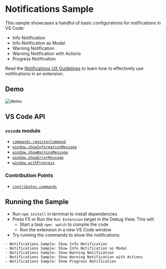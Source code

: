 # Notifications Sample

This sample showcases a handful of basic configurations for notifications in VS
Code:

-   Info Notification
-   Info Notification as Modal
-   Warning Notification
-   Warning Notification with Actions
-   Progress Notification

Read the
[Notifications UX Guidelines](https://code.visualstudio.com/api/ux-guidelines/notifications)
to learn how to effectively use notifications in an extension.

## Demo

![demo](demo.gif)

## VS Code API

### `vscode` module

-   [`commands.registerCommand`](https://code.visualstudio.com/api/references/vscode-api#commands.registerCommand)
-   [`window.showInformationMessage`](https://code.visualstudio.com/api/references/vscode-api#window.showInformationMessage)
-   [`window.showWarningMessage`](https://code.visualstudio.com/api/references/vscode-api#window.showWarningMessage)
-   [`window.showErrorMessage`](https://code.visualstudio.com/api/references/vscode-api#window.showErrorMessage)
-   [`window.withProgress`](https://code.visualstudio.com/api/references/vscode-api#window.withProgress)

### Contribution Points

-   [`contributes.commands`](https://code.visualstudio.com/api/references/contribution-points#contributes.commands)

## Running the Sample

-   Run `npm install` in terminal to install dependencies
-   Press F5 or Run the `Run Extension` target in the Debug View. This will:
    -   Start a task `npm: watch` to compile the code
    -   Run the extension in a new VS Code window
-   Try running the commands to show the notifications:

```
- Notifications Sample: Show Info Notification
- Notifications Sample: Show Info Notification as Modal
- Notifications Sample: Show Warning Notification
- Notifications Sample: Show Warning Notification with Actions
- Notifications Sample: Show Progress Notification
```
